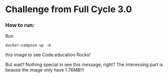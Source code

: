 # Challenge from Full Cycle 3.0

### How to run:

Run

```
docker-compose up -d
```

this image to see Code.education Rocks!

But wait? Nothing special in see this message, right?
The interessing part is beause the image only have 1.76MB!!!
